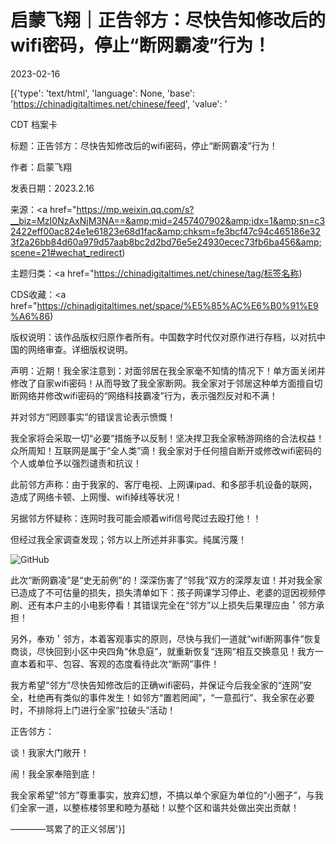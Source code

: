 # 启蒙飞翔｜正告邻方：尽快告知修改后的wifi密码，停止“断网霸凌”行为！

2023-02-16

[{'type': 'text/html', 'language': None, 'base': 'https://chinadigitaltimes.net/chinese/feed', 'value': '

CDT 档案卡

标题：正告邻方：尽快告知修改后的wifi密码，停止“断网霸凌”行为！

作者：启蒙飞翔

发表日期：2023.2.16

来源：<a href="https://mp.weixin.qq.com/s?__biz=MzI0NzAxNjM3NA==&amp;mid=2457407902&amp;idx=1&amp;sn=c32422eff00ac824e1e61823e68d1fac&amp;chksm=fe3bcf47c94c465186e323f2a26bb84d60a979d57aab8bc2d2bd76e5e24930ecec73fb6ba456&amp;scene=21#wechat_redirect)

主题归类：<a href="https://chinadigitaltimes.net/chinese/tag/标签名称)

CDS收藏：<a href="https://chinadigitaltimes.net/space/%E5%85%AC%E6%B0%91%E9%A6%86)

版权说明：该作品版权归原作者所有。中国数字时代仅对原作进行存档，以对抗中国的网络审查。详细版权说明。





声明：近期！我全家注意到：对面邻居在我全家毫不知情的情况下！单方面关闭并修改了自家wifi密码！从而导致了我全家断网。我全家对于邻居这种单方面擅自切断网络并修改wifi密码的“网络科技霸凌”行为，表示强烈反对和不满！

并对邻方“罔顾事实”的错误言论表示愤慨！

我全家将会采取一切“必要”措施予以反制！坚决捍卫我全家畅游网络的合法权益！众所周知！互联网是属于“全人类”滴！我全家对于任何擅自断开或修改wifi密码的个人或单位予以强烈谴责和抗议！

此前邻方声称：由于我家的、客厅电视、上网课ipad、和多部手机设备的联网，造成了网络卡顿、上网慢、wifi掉线等状况！

另据邻方怀疑称：连网时我可能会顺着wifi信号爬过去殴打他！！

但经过我全家调查发现；邻方以上所述并非事实。纯属污蔑！

![GitHub](https://chinadigitaltimes.net/chinese/files/2023/02/图片1.jpg)

此次“断网霸凌”是“史无前例”的！深深伤害了“邻我”双方的深厚友谊！并对我全家已造成了不可估量的损失，损失清单如下：孩子网课学习停止、老婆的逗因视频停刷、还有本户主的小电影停看！其错误完全在“邻方”以上损失后果理应由＇邻方承担！

另外，奉劝＇邻方，本着客观事实的原则，尽快与我们一道就“wifi断网事件”恢复商谈，尽快回到小区中央四角“休息庭”，就重新恢复“连网”相互交换意见！我方一直本着和平、包容、客观的态度看待此次“断网”事件！

我方希望“邻方”尽快告知修改后的正确wifi密码，并保证今后我全家的“连网”安全，杜绝再有类似的事件发生！如邻方“置若罔闻”，“一意孤行”、我全家在必要时，不排除将上门进行全家“拉破头”活动！

正告邻方：

谈！我家大门敞开！

闹！我全家奉陪到底！

我全家希望“邻方”尊重事实，放弃幻想，不搞以单个家庭为单位的“小圈子”，与我们全家一道，以整栋楼邻里和睦为基础！以整个区和谐共处做出突出贡献！

————骂累了的正义邻居'}]